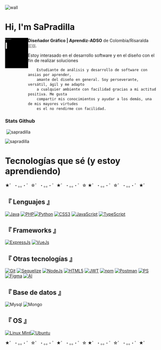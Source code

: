 ![wall](https://i.imgur.com/zal9edQ.jpg)
# Hi, I'm SaPradilla
<img  align="left" src="hw.gif" width="15%" height="100px" >  

  **Diseñador Gráfico |  Aprendiz-ADSO** de Colombia/Risaralda 🇨🇴.
  
Estoy interasado en el desarrollo software y en el diseño con el fin de realizar soluciones
  
        Estudiante de análisis y desarrollo de software con ansias por aprender,
        amante del diseño en general. Soy perseverante, versátil, ágil y me adapto 
        a cualquier ambiente con facilidad gracias a mi actitud positiva. Me gusta 
        compartir mis conocimientos y ayudar a los demás, una de mis mayores virtudes 
        es el no rendirme con facilidad. 
    

### Stats Github
<p>&nbsp;<img align="center" src="http://github-profile-summary-cards.vercel.app/api/cards/stats?username=SaPradilla&theme=dark" alt="sapradilla" /></p>
<p>&nbsp;<img align="left" src=http://github-profile-summary-cards.vercel.app/api/cards/most-commit-language?username=SaPradilla&theme=dark&exclude=HTML" alt="sapradilla" /></p>

# Tecnologías que sé (y estoy aprendiendo) 
 ★゜・。。・゜☆゜・。。・゜★゜・。。・゜☆   ★゜・。。・゜☆゜・。。・゜★゜
## 『 Lenguajes  』 
[![Java](https://img.shields.io/badge/-Java-007396?logo=java&logoColor=white&style=flat-square)](#) [![PHP](https://img.shields.io/badge/PHP-777BB4?style=for-the-badge&logo=php&logoColor=white)](#)[![Python](https://img.shields.io/badge/Python-FFD43B?style=for-the-badge&logo=python&logoColor=blue)](#) [![CSS3](https://img.shields.io/badge/CSS3-1572B6?style=for-the-badge&logo=css3&logoColor=white)](#) [![JavaScript](https://img.shields.io/badge/JavaScript-323330?style=for-the-badge&logo=javascript&logoColor=F7DF1E)](#) 
[![TypeScript](https://img.shields.io/badge/TypeScript-007ACC?style=for-the-badge&logo=typescript&logoColor=white)](#) 

## 『 Frameworks  』
[![ExpressJs](https://img.shields.io/badge/Express%20js-000000?style=for-the-badge&logo=express&logoColor=white)](#) [![VueJs](https://img.shields.io/badge/Vue%20js-35495E?style=for-the-badge&logo=vuedotjs&logoColor=4FC08D)](#)

## 『 Otras tecnologías 』
[![Git](https://img.shields.io/badge/GIT-E44C30?style=for-the-badge&logo=git&logoColor=white)](#) [![Sequelize](https://img.shields.io/badge/Sequelize-52B0E7?style=for-the-badge&logo=Sequelize&logoColor=white)](#) [![NodeJs](https://img.shields.io/badge/Node%20js-339933?style=for-the-badge&logo=nodedotjs&logoColor=white)](#) [![HTML5](https://img.shields.io/badge/HTML5-E34F26?style=for-the-badge&logo=html5&logoColor=white)](#) [![JWT](https://img.shields.io/badge/JWT-000000?style=for-the-badge&logo=JSON%20web%20tokens&logoColor=white)](#) [![npm](https://img.shields.io/badge/npm-CB3837?style=for-the-badge&logo=npm&logoColor=white)](#) [![Postman](https://img.shields.io/badge/Postman-FF6C37?style=for-the-badge&logo=Postman&logoColor=white)](#)
[![PS](https://img.shields.io/badge/Adobe%20Photoshop-31A8FF?style=for-the-badge&logo=Adobe%20Photoshop&logoColor=black)](#)[![Figma](https://img.shields.io/badge/Figma-F24E1E?style=for-the-badge&logo=figma&logoColor=white)](#)
[![AI](https://img.shields.io/badge/Adobe%20Illustrator-FF9A00?style=for-the-badge&logo=adobe%20illustrator&logoColor=white)](#)

## 『 Base de datos 』
![Mysql](https://img.shields.io/badge/MySQL-005C84?style=for-the-badge&logo=mysql&logoColor=white)
![Mongo](https://img.shields.io/badge/MongoDB-4EA94B?style=for-the-badge&logo=mongodb&logoColor=white)

## 『  OS  』
[![Linux Mint](https://img.shields.io/badge/Linux_Mint-87CF3E?style=for-the-badge&logo=linux-mint&logoColor=white)](#)[![Ubuntu](https://img.shields.io/badge/Ubuntu-E95420?style=for-the-badge&logo=ubuntu&logoColor=white)](#)

 ★゜・。。・゜☆゜・。。・゜★゜・。。・゜☆   ★゜・。。・゜☆゜・。。・゜★゜



